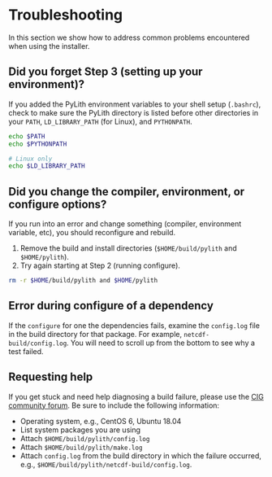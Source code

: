 # Troubleshooting

In this section we show how to address common problems encountered when using the installer.

## Did you forget Step 3 (setting up your environment)?

If you added the PyLith environment variables to your shell setup (`.bashrc`), check to make sure the PyLith directory is listed before other directories in your `PATH`, `LD_LIBRARY_PATH` (for Linux), and `PYTHONPATH`.

```bash
echo $PATH
echo $PYTHONPATH

# Linux only
echo $LD_LIBRARY_PATH
```

## Did you change the compiler, environment, or configure options?

If you run into an error and change something (compiler, environment variable, etc), you should reconfigure and rebuild.

1. Remove the build and install directories (`$HOME/build/pylith` and `$HOME/pylith`).
2. Try again starting at Step 2 (running configure).

```bash
rm -r $HOME/build/pylith and $HOME/pylith
```

## Error during configure of a dependency

If the `configure` for one the dependencies fails, examine the `config.log` file in the build directory for that package. For example, `netcdf-build/config.log`. You will need to scroll up from the bottom to see why a test failed.

## Requesting help

If you get stuck and need help diagnosing a build failure, please use the [CIG community forum](https://community.geodynamics.org/c/pylith/). Be sure to include the following information:

  * Operating system, e.g., CentOS 6, Ubuntu 18.04
  * List system packages you are using
  * Attach `$HOME/build/pylith/config.log`
  * Attach `$HOME/build/pylith/make.log`
  * Attach `config.log` from the build directory in which the failure occurred, e.g., `$HOME/build/pylith/netcdf-build/config.log`.
